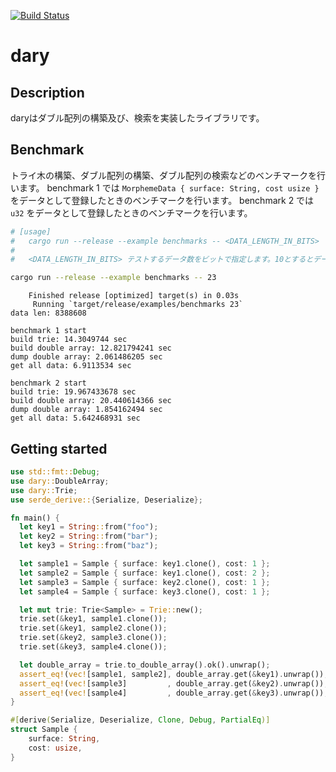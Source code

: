 [![Build Status](https://travis-ci.com/ng3rdstmadgke/dary.svg?branch=master)](https://travis-ci.com/ng3rdstmadgke/dary)
# dary

## Description
daryはダブル配列の構築及び、検索を実装したライブラリです。

## Benchmark
トライ木の構築、ダブル配列の構築、ダブル配列の検索などのベンチマークを行います。
benchmark 1 では `MorphemeData { surface: String, cost usize }` をデータとして登録したときのベンチマークを行います。
benchmark 2 では `u32` をデータとして登録したときのベンチマークを行います。

```bash
# [usage]
#   cargo run --release --example benchmarks -- <DATA_LENGTH_IN_BITS>
# 
#   <DATA_LENGTH_IN_BITS> テストするデータ数をビットで指定します。10とするとデータ数は 1024 個です。

cargo run --release --example benchmarks -- 23
```
```
    Finished release [optimized] target(s) in 0.03s
     Running `target/release/examples/benchmarks 23`
data len: 8388608

benchmark 1 start
build trie: 14.3049744 sec
build double array: 12.821794241 sec
dump double array: 2.061486205 sec
get all data: 6.9113534 sec

benchmark 2 start
build trie: 19.967433678 sec
build double array: 20.440614366 sec
dump double array: 1.854162494 sec
get all data: 5.642468931 sec
```

## Getting started 
```rust
use std::fmt::Debug;
use dary::DoubleArray;
use dary::Trie;
use serde_derive::{Serialize, Deserialize};

fn main() {
  let key1 = String::from("foo");
  let key2 = String::from("bar");
  let key3 = String::from("baz");

  let sample1 = Sample { surface: key1.clone(), cost: 1 };
  let sample2 = Sample { surface: key1.clone(), cost: 2 };
  let sample3 = Sample { surface: key2.clone(), cost: 1 };
  let sample4 = Sample { surface: key3.clone(), cost: 1 };

  let mut trie: Trie<Sample> = Trie::new();
  trie.set(&key1, sample1.clone());
  trie.set(&key1, sample2.clone());
  trie.set(&key2, sample3.clone());
  trie.set(&key3, sample4.clone());

  let double_array = trie.to_double_array().ok().unwrap();
  assert_eq!(vec![sample1, sample2], double_array.get(&key1).unwrap());
  assert_eq!(vec![sample3]         , double_array.get(&key2).unwrap());
  assert_eq!(vec![sample4]         , double_array.get(&key3).unwrap());
}

#[derive(Serialize, Deserialize, Clone, Debug, PartialEq)]
struct Sample {
    surface: String,
    cost: usize,
}
```
